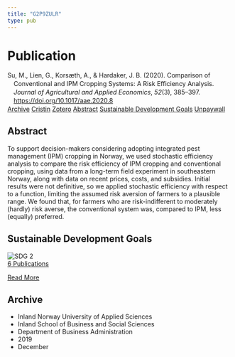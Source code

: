 ```yaml
---
title: "G2P9ZULR"
type: pub
---
```

<h1>Publication</h1>
<article id="csl-bib-container-G2P9ZULR" class="csl-bib-container">
  <div class="csl-bib-body" style="line-height: 1.35; padding-left: 1em; text-indent:-1em;">
  <div class="csl-entry">Su, M., Lien, G., Kors&#xE6;th, A., &amp; Hardaker, J. B. (2020). Comparison of Conventional and IPM Cropping Systems: A Risk Efficiency Analysis. <i>Journal of Agricultural and Applied Economics</i>, <i>52</i>(3), 385&#x2013;397. <a href="https://doi.org/10.1017/aae.2020.8">https://doi.org/10.1017/aae.2020.8</a></div>
</div>
  <div class="csl-bib-buttons">
    <a href="#taxonomy-article-G2P9ZULR" class="csl-bib-button">Archive</a>
    <a href="https://app.cristin.no/results/show.jsf?id=1761755" alt="Cristin URL" class="csl-bib-button">Cristin</a>
    <a href="http://zotero.org/groups/5402882/items/G2P9ZULR" alt="Zotero URL" class="csl-bib-button">Zotero</a>
    <a href="#abstract-article-G2P9ZULR" class="csl-bib-button">Abstract</a>
    <a href="#sdg-article-G2P9ZULR" class="csl-bib-button">Sustainable Development Goals</a>
    <a href="https://www.cambridge.org/core/services/aop-cambridge-core/content/view/2819650DB7626AF2564359F6F288FFA4/S1074070820000085a.pdf/div-class-title-comparison-of-conventional-and-ipm-cropping-systems-a-risk-efficiency-analysis-div.pdf" class="csl-bib-button">Unpaywall</a>
  </div>
  <div id="csl-bib-meta-container-G2P9ZULR"></div>
</article>
<div id="csl-bib-meta-G2P9ZULR" class="csl-bib-meta">
  <article id="abstract-article-G2P9ZULR" class="abstract-article">
    <h1>Abstract</h1>
    To support decision-makers considering adopting integrated pest management (IPM) cropping in Norway, we used stochastic efficiency analysis to compare the risk efficiency of IPM cropping and conventional cropping, using data from a long-term field experiment in southeastern Norway, along with data on recent prices, costs, and subsidies. Initial results were not definitive, so we applied stochastic efficiency with respect to a function, limiting the assumed risk aversion of farmers to a plausible range. We found that, for farmers who are risk-indifferent to moderately (hardly) risk averse, the conventional system was, compared to IPM, less (equally) preferred.
  </article>
  <article id="sdg-article-G2P9ZULR" class="sdg-article">
    <h1>Sustainable Development Goals</h1>
    <div class="sdg-container"><div id="sdg2" class="sdg"> <img src="{{< params subfolder >}}images/sdg/sdg02_en.png" class="image" alt="SDG 2"> <div class="sdg-overlay"> <a href="{{< params subfolder >}}en/archive/?sdg=2#archive" class="sdg-publication-count"><span>6</span> Publications</a> <p><a href="https://sdgs.un.org/goals/goal2" class="sdg-read-more">Read More</a></p> </div> </div></div>
  </article>
  <article id="taxonomy-article-G2P9ZULR" class="taxonomy-article">
    <h1>Archive</h1>
    <ul>
      <li>Inland Norway University of Applied Sciences</li>
      <li>Inland School of Business and Social Sciences</li>
      <li>Department of Business Administration</li>
      <li>2019</li>
      <li>December</li>
    </ul>
  </article>
</div>
